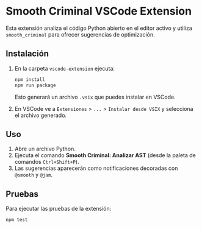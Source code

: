 # Smooth Criminal VSCode Extension

Esta extensión analiza el código Python abierto en el editor activo y utiliza `smooth_criminal` para ofrecer sugerencias de optimización.

## Instalación

1. En la carpeta `vscode-extension` ejecuta:
   ```bash
   npm install
   npm run package
   ```
   Esto generará un archivo `.vsix` que puedes instalar en VSCode.

2. En VSCode ve a `Extensiones` > `...` > `Instalar desde VSIX` y selecciona el archivo generado.

## Uso

1. Abre un archivo Python.
2. Ejecuta el comando **Smooth Criminal: Analizar AST** (desde la paleta de comandos `Ctrl+Shift+P`).
3. Las sugerencias aparecerán como notificaciones decoradas con `@smooth` y `@jam`.

## Pruebas

Para ejecutar las pruebas de la extensión:

```bash
npm test
```
